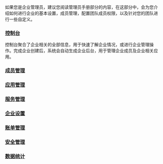 如果您是企业管理员，建议您阅读管理员手册部分的内容，在这部分中，会为您介绍如何进行企业的基本设置，成员管理，配置团队成员权限，以及针对您的团队进行一些自定义。

### [控制台](dashboard.md)
控制台聚合了企业相关的全部信息，用于快速了解企业情况，或进行企业管理操作。完成企业创建后，系统会自动生成企业后台，用于管理企业成员及企业相关应用。

### [成员管理](members.md)

### [应用管理](apps.md)

### [服务管理](services.md)

### [企业设置](setting.md)

### [账单管理](billing.md)

### [安全管理](security.md)

### [数据统计](stat.md)
